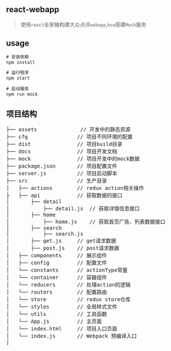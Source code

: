 react-webapp
---
> 使用`react`全家桶构建大众点评`webapp`,`koa`搭建`Mock`服务

usage
---


```javascript
# 安装依赖
npm install

# 运行程序
npm start

# 启动服务
npm run mock
```

项目结构
---

<pre>
├── assets              // 开发中的静态资源
├── cfg                // 项目不同环境的配置
├── dist               // 项目build目录
├── docs               // 项目开发文档
├── mock               // 项目开发中的mock数据
├── package.json       // 项目配置文件
├── server.js          // 项目启动脚本
├── src                // 生产目录
│   ├── actions        // redux action相关操作
├   ├── api            // 获取数据的接口
│       ├── detail
│           ├── detail.js  // 获取详情信息接口
│       ├── home            
│           ├── home.js    // 获取首页广告、列表数据接口 
│       ├── search
│           ├── search.js
│       ├── get.js     // get请求数据
│       ├── post.js    // post请求数据
│   ├── components     // 展示组件
│   ├── config         // 配置文件 
│   └── constants      // actionType常量
│   └── container      // 容器组件
│   └── reducers       // 处理action的逻辑
│   └── routers        // 配置路由
│   └── store          // redux store仓库
│   └── styles         // 全局样式文件
│   └── utils          // 工具函数
│   └── App.js         // 主页面
│   └── index.html     // 项目入口页面
│   └── index.js       // Webpack 预编译入口
|__
</pre>